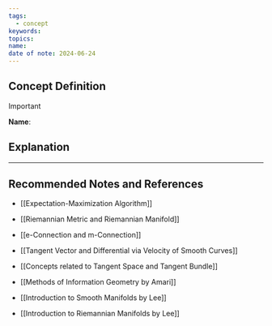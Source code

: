 ```yaml
---
tags:
  - concept
keywords: 
topics: 
name: 
date of note: 2024-06-24
---
```


## Concept Definition

>[!important]
>**Name**: 



## Explanation





-----------
##  Recommended Notes and References

- [[Expectation-Maximization Algorithm]]

- [[Riemannian Metric and Riemannian Manifold]]

- [[e-Connection and m-Connection]]

- [[Tangent Vector and Differential via Velocity of Smooth Curves]]
- [[Concepts related to Tangent Space and Tangent Bundle]]







- [[Methods of Information Geometry by Amari]]
- [[Introduction to Smooth Manifolds by Lee]]
- [[Introduction to Riemannian Manifolds by Lee]]
